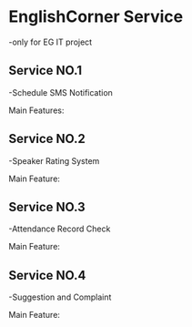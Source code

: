 # EnglishCorner Service
-only for EG IT project

## Service NO.1
-Schedule SMS Notification

Main Features:
>
>
>

## Service NO.2
-Speaker Rating System

Main Feature:
>
>
>

## Service NO.3
-Attendance Record Check

Main Feature:
>
>
>

## Service NO.4
-Suggestion and Complaint

Main Feature:
>
>
>
